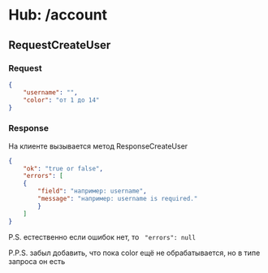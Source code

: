 # Hub: /account

## RequestCreateUser

### Request

```json
{
    "username": "",
    "color": "от 1 до 14"
}
```

### Response

На клиенте вызывается метод ResponseCreateUser

```json
{
    "ok": "true or false",
    "errors": [
	{
	    "field": "например: username",
	    "message": "например: username is required."
        }
    ]
}
```

P.S. естественно если ошибок нет, то ``` "errors": null```

P.P.S. забыл добавить, что пока color ещё не обрабатывается, но в типе запроса он есть
